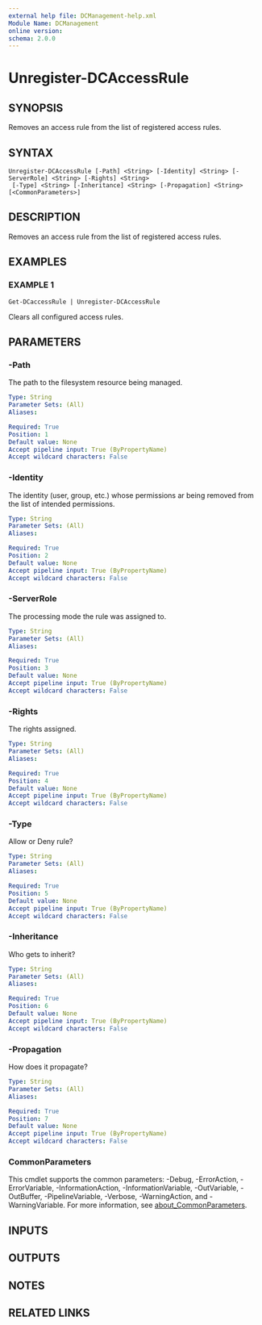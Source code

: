 ```yaml
---
external help file: DCManagement-help.xml
Module Name: DCManagement
online version:
schema: 2.0.0
---
```


# Unregister-DCAccessRule

## SYNOPSIS
Removes an access rule from the list of registered access rules.

## SYNTAX

```
Unregister-DCAccessRule [-Path] <String> [-Identity] <String> [-ServerRole] <String> [-Rights] <String>
 [-Type] <String> [-Inheritance] <String> [-Propagation] <String> [<CommonParameters>]
```

## DESCRIPTION
Removes an access rule from the list of registered access rules.

## EXAMPLES

### EXAMPLE 1
```
Get-DCaccessRule | Unregister-DCAccessRule
```

Clears all configured access rules.

## PARAMETERS

### -Path
The path to the filesystem resource being managed.

```yaml
Type: String
Parameter Sets: (All)
Aliases:

Required: True
Position: 1
Default value: None
Accept pipeline input: True (ByPropertyName)
Accept wildcard characters: False
```

### -Identity
The identity (user, group, etc.) whose permissions ar being removed from the list of intended permissions.

```yaml
Type: String
Parameter Sets: (All)
Aliases:

Required: True
Position: 2
Default value: None
Accept pipeline input: True (ByPropertyName)
Accept wildcard characters: False
```

### -ServerRole
The processing mode the rule was assigned to.

```yaml
Type: String
Parameter Sets: (All)
Aliases:

Required: True
Position: 3
Default value: None
Accept pipeline input: True (ByPropertyName)
Accept wildcard characters: False
```

### -Rights
The rights assigned.

```yaml
Type: String
Parameter Sets: (All)
Aliases:

Required: True
Position: 4
Default value: None
Accept pipeline input: True (ByPropertyName)
Accept wildcard characters: False
```

### -Type
Allow or Deny rule?

```yaml
Type: String
Parameter Sets: (All)
Aliases:

Required: True
Position: 5
Default value: None
Accept pipeline input: True (ByPropertyName)
Accept wildcard characters: False
```

### -Inheritance
Who gets to inherit?

```yaml
Type: String
Parameter Sets: (All)
Aliases:

Required: True
Position: 6
Default value: None
Accept pipeline input: True (ByPropertyName)
Accept wildcard characters: False
```

### -Propagation
How does it propagate?

```yaml
Type: String
Parameter Sets: (All)
Aliases:

Required: True
Position: 7
Default value: None
Accept pipeline input: True (ByPropertyName)
Accept wildcard characters: False
```

### CommonParameters
This cmdlet supports the common parameters: -Debug, -ErrorAction, -ErrorVariable, -InformationAction, -InformationVariable, -OutVariable, -OutBuffer, -PipelineVariable, -Verbose, -WarningAction, and -WarningVariable. For more information, see [about_CommonParameters](http://go.microsoft.com/fwlink/?LinkID=113216).

## INPUTS

## OUTPUTS

## NOTES

## RELATED LINKS
